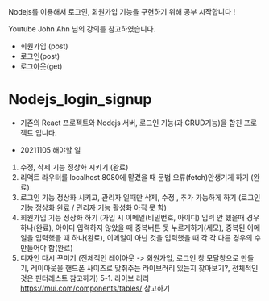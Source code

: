 Nodejs를 이용해서 로그인, 회원가입 기능을 구현하기 위해 공부 시작합니다 !

Youtube John Ahn 님의 강의를 참고하였습니다.

- 회원가입 (post)
- 로그인(post)
- 로그아웃(get)
# Nodejs_login_signup


- 기존의 React 프로젝트와 Nodejs 서버, 로그인 기능(과 CRUD기능)을 합친 프로젝트 입니다.

- 20211105 해야할 일
1. 수정, 삭제 기능 정상화 시키기 (완료)
2. 리액트 라우터를 localhost 8080에 맡겼을 때 문법 오류(fetch)안생기게 하기 (완료)
3. 로그인 기능 정상화 시키고, 관리자 일때만 삭제, 수정 , 추가 가능하게 하기 
(로그인 기능 정상화 완료 / 관리자 기능 활성화 아직 못 함)
4. 회원가입 기능 정상화 하기 (가입 시 이메일(비밀번호, 아이디) 입력 안 했을때 경우 하나(완료), 아이디 입력하지 않았을 때 중복버튼 못 누르게하기(세모), 중복된 이메일을 입력했을 때 하나(완료), 이메일이 아닌 것을 입력했을 때 각 각 다른 경우의 수 만들어야 함(완료)
5. 디자인 다시 꾸미기 (전체적인 레이아웃 -> 회원가입, 로그인 창 모달창으로 만들기, 레이아웃을 핸드폰 사이즈로 맞춰주는 라이브러리 있는지 찾아보기?, 전체적인 것은 핀터레스트 참고하기)
5-1. 라이브 러리 https://mui.com/components/tables/ 참고하기 
